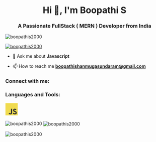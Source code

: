 <h1 align="center">Hi 👋, I'm Boopathi S</h1>
<h3 align="center">A Passionate FullStack ( MERN ) Developer from India</h3>

<p align="left"> <img src="https://komarev.com/ghpvc/?username=boopathis2000&label=Profile%20views&color=0e75b6&style=flat" alt="boopathis2000" /> </p>

<p align="left"> <a href="https://github.com/ryo-ma/github-profile-trophy"><img src="https://github-profile-trophy.vercel.app/?username=boopathis2000" alt="boopathis2000" /></a> </p>

- 💬 Ask me about **Javascript**

- 📫 How to reach me **boopathishanmugasundaram@gmail.com**

<h3 align="left">Connect with me:</h3>
<p align="left">
</p>

<h3 align="left">Languages and Tools:</h3>
<p align="left"> <a href="https://developer.mozilla.org/en-US/docs/Web/JavaScript" target="_blank" rel="noreferrer"> <img src="https://raw.githubusercontent.com/devicons/devicon/master/icons/javascript/javascript-original.svg" alt="javascript" width="40" height="40"/> </a> </p>

<p><img align="left" src="https://github-readme-stats.vercel.app/api/top-langs?username=boopathis2000&show_icons=true&locale=en&layout=compact" alt="boopathis2000" /></p>

<p>&nbsp;<img align="center" src="https://github-readme-stats.vercel.app/api?username=boopathis2000&show_icons=true&locale=en" alt="boopathis2000" /></p>

<p><img align="center" src="https://github-readme-streak-stats.herokuapp.com/?user=boopathis2000&" alt="boopathis2000" /></p>

